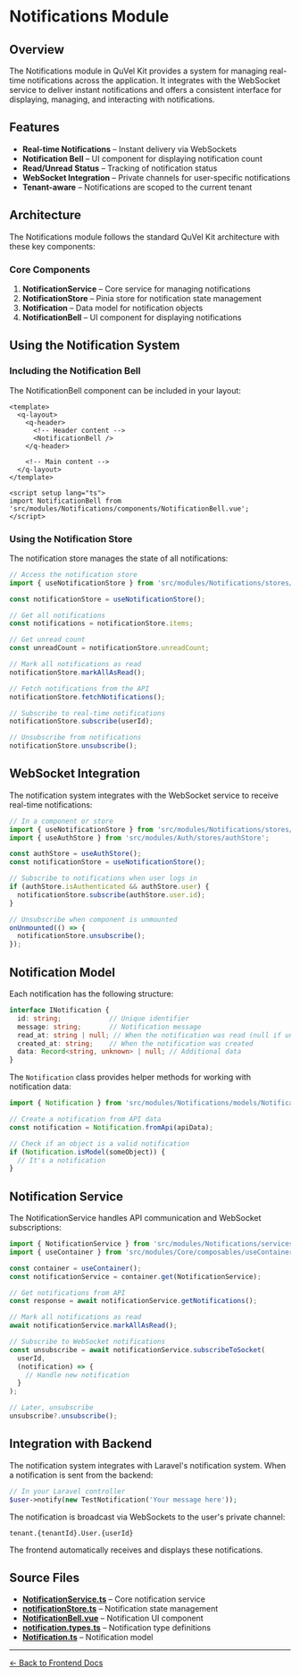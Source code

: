 # Notifications Module

## Overview

The Notifications module in QuVel Kit provides a system for managing real-time notifications across the application. It integrates with the WebSocket service to deliver instant notifications and offers a consistent interface for displaying, managing, and interacting with notifications.

## Features

- **Real-time Notifications** – Instant delivery via WebSockets
- **Notification Bell** – UI component for displaying notification count
- **Read/Unread Status** – Tracking of notification status
- **WebSocket Integration** – Private channels for user-specific notifications
- **Tenant-aware** – Notifications are scoped to the current tenant

## Architecture

The Notifications module follows the standard QuVel Kit architecture with these key components:

### Core Components

1. **NotificationService** – Core service for managing notifications
2. **NotificationStore** – Pinia store for notification state management
3. **Notification** – Data model for notification objects
4. **NotificationBell** – UI component for displaying notifications

## Using the Notification System

### Including the Notification Bell

The NotificationBell component can be included in your layout:

```vue
<template>
  <q-layout>
    <q-header>
      <!-- Header content -->
      <NotificationBell />
    </q-header>
    
    <!-- Main content -->
  </q-layout>
</template>

<script setup lang="ts">
import NotificationBell from 'src/modules/Notifications/components/NotificationBell.vue';
</script>
```

### Using the Notification Store

The notification store manages the state of all notifications:

```ts
// Access the notification store
import { useNotificationStore } from 'src/modules/Notifications/stores/notificationStore';

const notificationStore = useNotificationStore();

// Get all notifications
const notifications = notificationStore.items;

// Get unread count
const unreadCount = notificationStore.unreadCount;

// Mark all notifications as read
notificationStore.markAllAsRead();

// Fetch notifications from the API
notificationStore.fetchNotifications();

// Subscribe to real-time notifications
notificationStore.subscribe(userId);

// Unsubscribe from notifications
notificationStore.unsubscribe();
```

## WebSocket Integration

The notification system integrates with the WebSocket service to receive real-time notifications:

```ts
// In a component or store
import { useNotificationStore } from 'src/modules/Notifications/stores/notificationStore';
import { useAuthStore } from 'src/modules/Auth/stores/authStore';

const authStore = useAuthStore();
const notificationStore = useNotificationStore();

// Subscribe to notifications when user logs in
if (authStore.isAuthenticated && authStore.user) {
  notificationStore.subscribe(authStore.user.id);
}

// Unsubscribe when component is unmounted
onUnmounted(() => {
  notificationStore.unsubscribe();
});
```

## Notification Model

Each notification has the following structure:

```ts
interface INotification {
  id: string;            // Unique identifier
  message: string;       // Notification message
  read_at: string | null; // When the notification was read (null if unread)
  created_at: string;    // When the notification was created
  data: Record<string, unknown> | null; // Additional data
}
```

The `Notification` class provides helper methods for working with notification data:

```ts
import { Notification } from 'src/modules/Notifications/models/Notification';

// Create a notification from API data
const notification = Notification.fromApi(apiData);

// Check if an object is a valid notification
if (Notification.isModel(someObject)) {
  // It's a notification
}
```

## Notification Service

The NotificationService handles API communication and WebSocket subscriptions:

```ts
import { NotificationService } from 'src/modules/Notifications/services/NotificationService';
import { useContainer } from 'src/modules/Core/composables/useContainer';

const container = useContainer();
const notificationService = container.get(NotificationService);

// Get notifications from API
const response = await notificationService.getNotifications();

// Mark all notifications as read
await notificationService.markAllAsRead();

// Subscribe to WebSocket notifications
const unsubscribe = await notificationService.subscribeToSocket(
  userId,
  (notification) => {
    // Handle new notification
  }
);

// Later, unsubscribe
unsubscribe?.unsubscribe();
```

## Integration with Backend

The notification system integrates with Laravel's notification system. When a notification is sent from the backend:

```php
// In your Laravel controller
$user->notify(new TestNotification('Your message here'));
```

The notification is broadcast via WebSockets to the user's private channel:

```
tenant.{tenantId}.User.{userId}
```

The frontend automatically receives and displays these notifications.

## Source Files

- **[NotificationService.ts](../../frontend/src/modules/Notifications/services/NotificationService.ts)** – Core notification service
- **[notificationStore.ts](../../frontend/src/modules/Notifications/stores/notificationStore.ts)** – Notification state management
- **[NotificationBell.vue](../../frontend/src/modules/Notifications/components/NotificationBell.vue)** – Notification UI component
- **[notification.types.ts](../../frontend/src/modules/Notifications/types/notification.types.ts)** – Notification type definitions
- **[Notification.ts](../../frontend/src/modules/Notifications/models/Notification.ts)** – Notification model

---

[← Back to Frontend Docs](./README.md)
